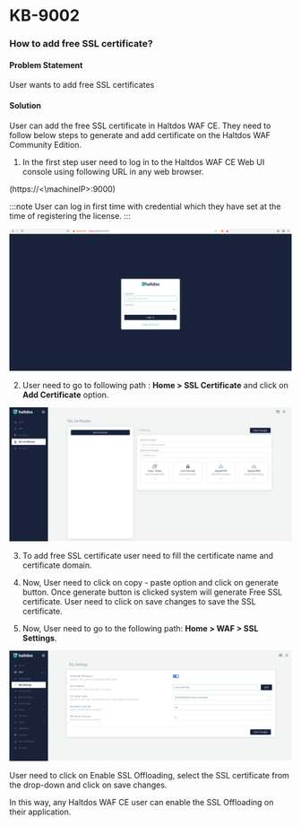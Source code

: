 # KB-9002

### **How to add free SSL certificate?**

#### **Problem Statement**

User wants to add free SSL certificates

#### **Solution**

User can add the free SSL certificate in Haltdos WAF CE. They need to follow below steps to generate and add certificate on the Haltdos WAF Community Edition.

1. In the first step user need to log in to the Haltdos WAF CE Web UI console using following URL in any web browser.

(https://<\machineIP>:9000)

:::note
User can log in first time with credential which they have set at the time of registering the license.
:::

![](/img/ce-waf/kb/login.png)

2. User need to go to following path : **Home > SSL Certificate** and click on **Add Certificate** option.

![SSL Certificate](/img/ce-waf/kb/ssl_certificate.png)

3. To add free SSL certificate user need to fill the certificate name and certificate domain.

4. Now, User need to click on copy - paste option and click on generate button. Once generate button is clicked system will generate Free SSL certificate. User need to click on save changes to save the SSL certificate.

5. Now, User need to go to the following path: **Home > WAF > SSL Settings**. 

![SSL Certificate](/img/ce-waf/kb/ssl_cert.png)

User need to click on Enable SSL Offloading, select the SSL certificate from the drop-down and click on save changes.

In this way, any Haltdos WAF CE user can enable the SSL Offloading on their application.
